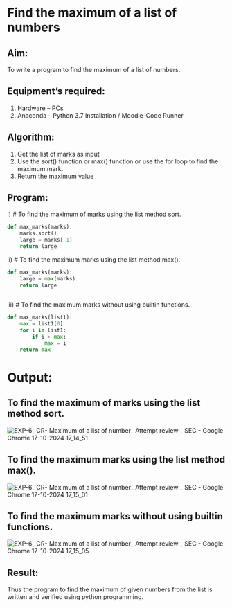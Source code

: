 # Find the maximum of a list of numbers
## Aim:
To write a program to find the maximum of a list of numbers.
## Equipment’s required:
1.	Hardware – PCs
2.	Anaconda – Python 3.7 Installation / Moodle-Code Runner
## Algorithm:
1.	Get the list of marks as input
2.	Use the sort() function or max() function or use the for loop to find the maximum mark.
3.	Return the maximum value
## Program:

i)	# To find the maximum of marks using the list method sort.
```Python
def max_marks(marks):
    marks.sort()
    large = marks[-1]
    return large
```

ii)	# To find the maximum marks using the list method max().
```Python
def max_marks(marks):
    large = max(marks)
    return large
    
```

iii) # To find the maximum marks without using builtin functions.
```Python
def max_marks(list1):
    max = list1[0]
    for i in list1:
        if i > max:
            max = i
    return max        
```



# Output:
## To find the maximum of marks using the list method sort.
![EXP-6_ CR- Maximum of a list of number_ Attempt review _ SEC - Google Chrome 17-10-2024 17_14_51](https://github.com/user-attachments/assets/d5928b6a-8a7a-4cff-9a3e-4ecc0ebb4ad5)
## To find the maximum marks using the list method max().
![EXP-6_ CR- Maximum of a list of number_ Attempt review _ SEC - Google Chrome 17-10-2024 17_15_01](https://github.com/user-attachments/assets/6664ca3f-aa21-4e36-8ac1-3676b45b02c2)
## To find the maximum marks without using builtin functions.
![EXP-6_ CR- Maximum of a list of number_ Attempt review _ SEC - Google Chrome 17-10-2024 17_15_05](https://github.com/user-attachments/assets/f4f4c845-3688-4f6f-973a-f1b055a14e24)

## Result:
Thus the program to find the maximum of given numbers from the list is written and verified using python programming.
